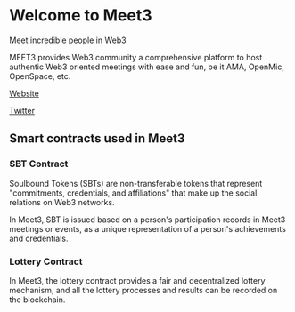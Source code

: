 # Welcome to Meet3

Meet incredible people in Web3

MEET3  provides Web3 community a comprehensive platform to host authentic Web3 oriented meetings with ease and fun, be it AMA, OpenMic, OpenSpace, etc.

[Website](https://www.meet3.io/)

[Twitter](https://twitter.com/meet3app)


## Smart contracts used in Meet3

### SBT Contract

Soulbound Tokens (SBTs) are non-transferable tokens that represent "commitments, credentials, and affiliations" that make up the social relations on Web3 networks.

In Meet3, SBT is issued based on a person's participation records in Meet3 meetings or events, as a unique representation of a person's achievements and credentials.

### Lottery Contract

In Meet3, the lottery contract provides a fair and decentralized lottery mechanism, and all the lottery processes and results can be recorded on the blockchain.

